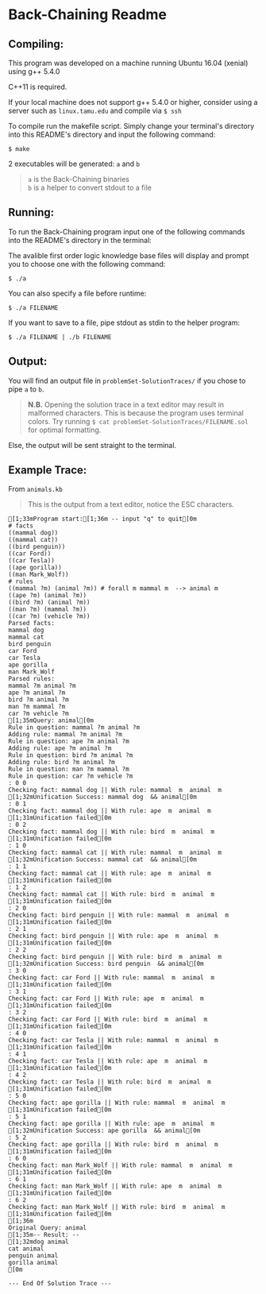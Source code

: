 # Back-Chaining Readme

## Compiling:

This program was developed on a machine running Ubuntu 16.04 (xenial) 
using g++ 5.4.0

C++11 is required.

If your local machine does not support g++ 5.4.0 or higher, consider using a server 
such as `linux.tamu.edu` and compile via `$ ssh`

To compile run the makefile script. Simply change your terminal's directory into 
this README's directory and input the following command:

``` console
$ make
```

2 executables will be generated: `a` and `b`
> `a` is the Back-Chaining binaries  
> `b` is a helper to convert stdout to a file

## Running:

To run the Back-Chaining program input one of the following commands into the README's 
directory in the terminal:

The avalible first order logic knowledge base files will display and prompt you 
to choose one with the following command:

``` console
$ ./a
```

You can also specify a file before runtime:

``` console
$ ./a FILENAME
```

If you want to save to a file, pipe stdout as stdin to the helper program: 

``` console
$ ./a FILENAME | ./b FILENAME
```

## Output:

You will find an output file in `problemSet-SolutionTraces/` if you chose to pipe 
`a` to `b`.
> **N.B.** Opening the solution trace in a text editor may result in malformed 
> characters. This is because the program uses terminal colors. 
> Try running `$ cat problemSet-SolutionTraces/FILENAME.sol` for optimal formatting. 

Else, the output will be sent straight to the terminal.

## Example Trace: 

From `animals.kb`
> This is the output from a text editor, notice the ESC characters. 

``` console
[1;33mProgram start:[1;36m -- input "q" to quit[0m
# facts
((mammal dog))
((mammal cat))
((bird penguin))
((car Ford))
((car Tesla))
((ape gorilla))
((man Mark_Wolf))
# rules
((mammal ?m) (animal ?m)) # forall m mammal m  --> animal m
((ape ?m) (animal ?m)) 
((bird ?m) (animal ?m))
((man ?m) (mammal ?m)) 
((car ?m) (vehicle ?m))
Parsed facts:
mammal dog 
mammal cat 
bird penguin 
car Ford 
car Tesla 
ape gorilla 
man Mark_Wolf 
Parsed rules:
mammal ?m animal ?m 
ape ?m animal ?m 
bird ?m animal ?m 
man ?m mammal ?m 
car ?m vehicle ?m 
[1;35mQuery: animal[0m
Rule in question: mammal ?m animal ?m 
Adding rule: mammal ?m animal ?m 
Rule in question: ape ?m animal ?m 
Adding rule: ape ?m animal ?m 
Rule in question: bird ?m animal ?m 
Adding rule: bird ?m animal ?m 
Rule in question: man ?m mammal ?m 
Rule in question: car ?m vehicle ?m 
: 0 0
Checking fact: mammal dog || With rule: mammal  m  animal  m  
[1;32mUnification Success: mammal dog  && animal[0m
: 0 1
Checking fact: mammal dog || With rule: ape  m  animal  m  
[1;31mUnification failed[0m
: 0 2
Checking fact: mammal dog || With rule: bird  m  animal  m  
[1;31mUnification failed[0m
: 1 0
Checking fact: mammal cat || With rule: mammal  m  animal  m  
[1;32mUnification Success: mammal cat  && animal[0m
: 1 1
Checking fact: mammal cat || With rule: ape  m  animal  m  
[1;31mUnification failed[0m
: 1 2
Checking fact: mammal cat || With rule: bird  m  animal  m  
[1;31mUnification failed[0m
: 2 0
Checking fact: bird penguin || With rule: mammal  m  animal  m  
[1;31mUnification failed[0m
: 2 1
Checking fact: bird penguin || With rule: ape  m  animal  m  
[1;31mUnification failed[0m
: 2 2
Checking fact: bird penguin || With rule: bird  m  animal  m  
[1;32mUnification Success: bird penguin  && animal[0m
: 3 0
Checking fact: car Ford || With rule: mammal  m  animal  m  
[1;31mUnification failed[0m
: 3 1
Checking fact: car Ford || With rule: ape  m  animal  m  
[1;31mUnification failed[0m
: 3 2
Checking fact: car Ford || With rule: bird  m  animal  m  
[1;31mUnification failed[0m
: 4 0
Checking fact: car Tesla || With rule: mammal  m  animal  m  
[1;31mUnification failed[0m
: 4 1
Checking fact: car Tesla || With rule: ape  m  animal  m  
[1;31mUnification failed[0m
: 4 2
Checking fact: car Tesla || With rule: bird  m  animal  m  
[1;31mUnification failed[0m
: 5 0
Checking fact: ape gorilla || With rule: mammal  m  animal  m  
[1;31mUnification failed[0m
: 5 1
Checking fact: ape gorilla || With rule: ape  m  animal  m  
[1;32mUnification Success: ape gorilla  && animal[0m
: 5 2
Checking fact: ape gorilla || With rule: bird  m  animal  m  
[1;31mUnification failed[0m
: 6 0
Checking fact: man Mark_Wolf || With rule: mammal  m  animal  m  
[1;31mUnification failed[0m
: 6 1
Checking fact: man Mark_Wolf || With rule: ape  m  animal  m  
[1;31mUnification failed[0m
: 6 2
Checking fact: man Mark_Wolf || With rule: bird  m  animal  m  
[1;31mUnification failed[0m
[1;36m
Original Query: animal 
[1;35m-- Result: --
[1;32mdog animal 
cat animal 
penguin animal 
gorilla animal 
[0m

--- End Of Solution Trace ---

```
